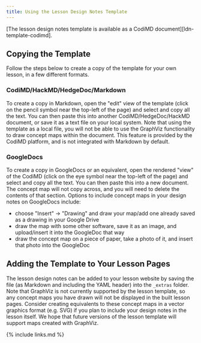 ```yaml
---
title: Using the Lesson Design Notes Template
---
```


[The lesson design notes template is available as a CodiMD document][ldn-template-codimd].

## Copying the Template

Follow the steps below to create a copy of the template for your own lesson,
in a few different formats.

### CodiMD/HackMD/HedgeDoc/Markdown

To create a copy in Markdown, open the "edit" view of the template
(click on the pencil symbol near the top-left of the page)
and select and copy all the text.
You can then paste this into another CodiMD/HedgeDoc/HackMD document,
or save it as a text file on your local system.
Note that using the template as a local file,
you will not be able to use the GraphViz functionality to draw concept maps
within the document.
This feature is provided by the CodiMD platform,
and is not integrated with Markdown by default.

### GoogleDocs

To create a copy in GoogleDocs or an equivalent,
open the rendered "view" of the CodiMD
(click on the eye symbol near the top-left of the page)
and select and copy all the text.
You can then paste this into a new document.
The concept map will not copy across,
and you will need to delete the contents of that section.
Options to include concept maps in your design notes on GoogleDocs include:

- choose "Insert" -> "Drawing" and draw your map/add one already saved as a drawing in your Google Drive
- draw the map with some other software, save it as an image, and upload/insert it into the GoogleDoc that way
- draw the concept map on a piece of paper, take a photo of it, and insert that photo into the GoogleDoc

## Adding the Template to Your Lesson Pages

The lesson design notes can be added to your lesson website by saving the file
(as Markdown and including the YAML header)
into the `_extras` folder.
Note that GraphViz is not currently supported by the lesson template,
so any concept maps you have drawn will not be displayed in
the built lesson pages.
Consider creating equivalents to these concept maps in a vector graphics format
(e.g. SVG) if you plan to include your design notes in the lesson itself.
We hope that future versions of the lesson template will
support maps created with GraphViz.

{% include links.md %}
